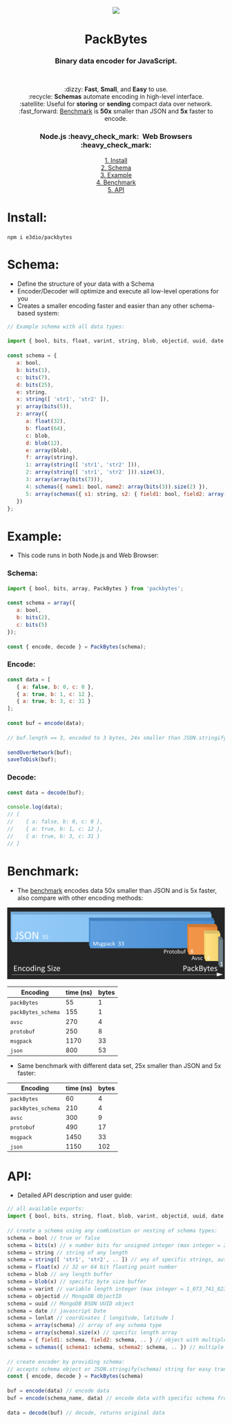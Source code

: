 <p align="center"><img height="220" src="https://i.giphy.com/media/QpVUMRUJGokfqXyfa1/giphy.webp"></p>

<h1 align="center">PackBytes</h1>
<h3 align="center">Binary data encoder for JavaScript.</h3>
<br>
<p align="center">
:dizzy: <b>Fast</b>, <b>Small</b>, and <b>Easy</b> to use.<br>
:recycle: <b>Schemas</b> automate encoding in high-level interface.<br>
:satellite: Useful for <b>storing</b> or <b>sending</b> compact data over network.<br>
:fast_forward: <a href="https://github.com/e3dio/packBytes#benchmark">Benchmark</a> is <b>50x</b> smaller than JSON and <b>5x</b> faster to encode.
</p>
<h3 align="center"><b>Node.js</b> :heavy_check_mark: &nbsp;<b>Web Browsers</b> :heavy_check_mark:</h3>

<p align="center">
<a href="#Install">1. Install</a><br>
<a href="#Schema">2. Schema</a><br>
<a href="#Example">3. Example</a><br>
<a href="#Benchmark">4. Benchmark</a><br>
<a href="#API">5. API</a>
</p>

# Install:

`npm i e3dio/packbytes`

# Schema:

- Define the structure of your data with a Schema
- Encoder/Decoder will optimize and execute all low-level operations for you
- Creates a smaller encoding faster and easier than any other schema-based system:

```js
// Example schema with all data types:

import { bool, bits, float, varint, string, blob, objectid, uuid, date, lonlat, array, schemas } from 'packbytes';

const schema = {
   a: bool,
   b: bits(1),
   c: bits(7),
   d: bits(25),
   e: string,
   x: string([ 'str1', 'str2' ]),
   y: array(bits(5)),
   z: array({
      a: float(32),
      b: float(64),
      c: blob,
      d: blob(12),
      e: array(blob),
      f: array(string),
      1: array(string([ 'str1', 'str2' ])),
      2: array(string([ 'str1', 'str2' ])).size(3),
      3: array(array(bits(7))),
      4: schemas({ name1: bool, name2: array(bits(3)).size(2) }),
      5: array(schemas({ s1: string, s2: { field1: bool, field2: array(string([ 'str1', 'str2' ])) } }))
   })
};
```

# Example:

- This code runs in both Node.js and Web Browser:

### Schema:
```javascript
import { bool, bits, array, PackBytes } from 'packbytes';

const schema = array({
   a: bool,
   b: bits(2),
   c: bits(5)
});

const { encode, decode } = PackBytes(schema);
```
### Encode:
```javascript
const data = [
   { a: false, b: 0, c: 0 },
   { a: true, b: 1, c: 12 },
   { a: true, b: 3, c: 31 }
];

const buf = encode(data);

// buf.length == 3, encoded to 3 bytes, 24x smaller than JSON.stringify(data) at 73 bytes

sendOverNetwork(buf);
saveToDisk(buf);
```
### Decode:
```javascript
const data = decode(buf);

console.log(data);
// [
//    { a: false, b: 0, c: 0 },
//    { a: true, b: 1, c: 12 },
//    { a: true, b: 3, c: 31 }
// ]
```

# Benchmark:

- The [benchmark](https://github.com/e3dio/packBytes/tree/main/benchmark) encodes data 50x smaller than JSON and is 5x faster, also compare with other encoding methods: 

<img src="https://raw.githubusercontent.com/e3dio/packBytes/main/benchmark/chart.png" alt="AssemblyScript logo">

Encoding | time (ns) | bytes
--- | --- | ---
`packBytes` | 55 | 1
`packBytes_schema` | 155 | 1
`avsc` | 270 | 4
`protobuf` |250 | 8
`msgpack` | 1170 | 33
`json` | 800 | 53

- Same benchmark with different data set, 25x smaller than JSON and 5x faster:

Encoding | time (ns) | bytes
--- | --- | ---
`packBytes` | 60 | 4
`packBytes_schema` | 210 | 4
`avsc` | 300 | 9
`protobuf` | 490 | 17
`msgpack` | 1450 | 33
`json` | 1150 | 102

# API:

- Detailed API description and user guide:

```javascript
// all available exports:
import { bool, bits, string, float, blob, varint, objectid, uuid, date, lonlat, array, schemas, PackBytes } from 'packbytes';

// create a schema using any combination or nesting of schema types:
schema = bool // true or false
schema = bits(x) // x number bits for unsigned integer (max integer = 2**x - 1)
schema = string // string of any length
schema = string([ 'str1', 'str2', .. ]) // any of specific strings, auto-maps to integer
schema = float(x) // 32 or 64 bit floating point number
schema = blob // any length buffer
schema = blob(x) // specific byte size buffer 
schema = varint // variable length integer (max integer = 1_073_741_823) 
schema = objectid // MongoDB ObjectID
schema = uuid // MongoDB BSON UUID object
schema = date // javascript Date
schema = lonlat // coordinates [ longitude, latitude ]
schema = array(schema) // array of any schema type
schema = array(schema).size(x) // specific length array
schema = { field1: schema, field2: schema, .. } // object with multiple fields, field names auto-map to integers
schema = schemas({ schema1: schema, schema2: schema, .. }) // multiple schemas mapped to 1 schema, schema names auto-map to integers

// create encoder by providing schema:
// accepts schema object or JSON.stringify(schema) string for easy transfer from server to client:
const { encode, decode } = PackBytes(schema)

buf = encode(data) // encode data
buf = encode(schema_name, data) // encode data with specific schema from 'schemas' type

data = decode(buf) // decode, returns original data
```
